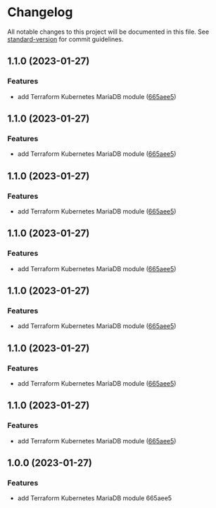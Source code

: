 # Changelog

All notable changes to this project will be documented in this file. See [standard-version](https://github.com/conventional-changelog/standard-version) for commit guidelines.

## 1.1.0 (2023-01-27)


### Features

* add Terraform Kubernetes MariaDB module ([665aee5](https://gitea.ravianand.me/Dan6erbond/terraform-kubernetes-mariadb/commit/665aee5895da1f6e6238fac495f9e636a4d7d4cb))

## 1.1.0 (2023-01-27)


### Features

* add Terraform Kubernetes MariaDB module ([665aee5](https://gitea.ravianand.me/Dan6erbond/terraform-kubernetes-mariadb/commit/665aee5895da1f6e6238fac495f9e636a4d7d4cb))

## 1.1.0 (2023-01-27)


### Features

* add Terraform Kubernetes MariaDB module ([665aee5](https://gitea.ravianand.me/Dan6erbond/terraform-kubernetes-mariadb/commit/665aee5895da1f6e6238fac495f9e636a4d7d4cb))

## 1.1.0 (2023-01-27)


### Features

* add Terraform Kubernetes MariaDB module ([665aee5](https://gitea.ravianand.me/Dan6erbond/terraform-kubernetes-mariadb/commit/665aee5895da1f6e6238fac495f9e636a4d7d4cb))

## 1.1.0 (2023-01-27)


### Features

* add Terraform Kubernetes MariaDB module ([665aee5](https://gitea.ravianand.me/Dan6erbond/terraform-kubernetes-mariadb/commit/665aee5895da1f6e6238fac495f9e636a4d7d4cb))

## 1.1.0 (2023-01-27)


### Features

* add Terraform Kubernetes MariaDB module ([665aee5](https://gitea.ravianand.me/Dan6erbond/terraform-kubernetes-mariadb/commit/665aee5895da1f6e6238fac495f9e636a4d7d4cb))

## 1.1.0 (2023-01-27)


### Features

* add Terraform Kubernetes MariaDB module ([665aee5](https://gitea.ravianand.me/Dan6erbond/terraform-kubernetes-mariadb/commit/665aee5895da1f6e6238fac495f9e636a4d7d4cb))

## 1.0.0 (2023-01-27)


### Features

* add Terraform Kubernetes MariaDB module 665aee5
